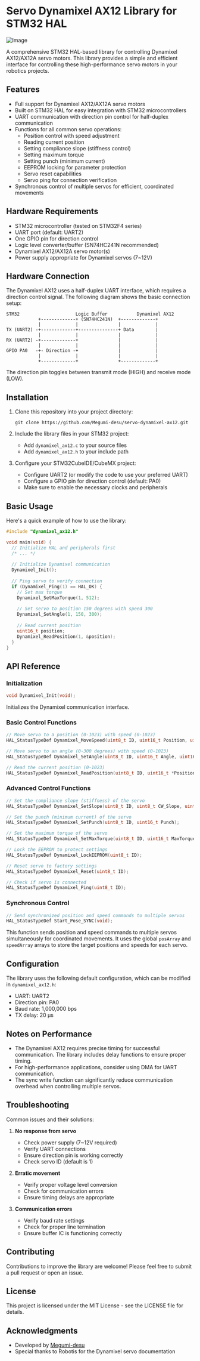 # Servo Dynamixel AX12 Library for STM32 HAL

![Image](https://github.com/user-attachments/assets/60799ba2-2870-4c05-a430-3b95ad65013d)

A comprehensive STM32 HAL-based library for controlling Dynamixel AX12/AX12A servo motors. This library provides a simple and efficient interface for controlling these high-performance servo motors in your robotics projects.

## Features

- Full support for Dynamixel AX12/AX12A servo motors
- Built on STM32 HAL for easy integration with STM32 microcontrollers
- UART communication with direction pin control for half-duplex communication
- Functions for all common servo operations:
  - Position control with speed adjustment
  - Reading current position
  - Setting compliance slope (stiffness control)
  - Setting maximum torque
  - Setting punch (minimum current)
  - EEPROM locking for parameter protection
  - Servo reset capabilities
  - Servo ping for connection verification
- Synchronous control of multiple servos for efficient, coordinated movements

## Hardware Requirements

- STM32 microcontroller (tested on STM32F4 series)
- UART port (default: UART2)
- One GPIO pin for direction control
- Logic level converter/buffer (SN74HC241N recommended)
- Dynamixel AX12/AX12A servo motor(s)
- Power supply appropriate for Dynamixel servos (7~12V)

## Hardware Connection

The Dynamixel AX12 uses a half-duplex UART interface, which requires a direction control signal. The following diagram shows the basic connection setup:

```
STM32                     Logic Buffer           Dynamixel AX12
            +-------------+ (SN74HC241N)  +-------------+
            |             |               |             |
TX (UART2) -+-------------+---------------+ Data        |
            |             |               |             |
RX (UART2) -+-------------+               |             |
            |             |               |             |
GPIO PA0   -+- Direction -+               |             |
            |             |               |             |
            +-------------+               +-------------+
```

The direction pin toggles between transmit mode (HIGH) and receive mode (LOW).

## Installation

1. Clone this repository into your project directory:
   ```
   git clone https://github.com/Megumi-desu/servo-dynamixel-ax12.git
   ```

2. Include the library files in your STM32 project:
   - Add `dynamixel_ax12.c` to your source files
   - Add `dynamixel_ax12.h` to your include path

3. Configure your STM32CubeIDE/CubeMX project:
   - Configure UART2 (or modify the code to use your preferred UART)
   - Configure a GPIO pin for direction control (default: PA0)
   - Make sure to enable the necessary clocks and peripherals

## Basic Usage

Here's a quick example of how to use the library:

```c
#include "dynamixel_ax12.h"

void main(void) {
  // Initialize HAL and peripherals first
  /* ... */
  
  // Initialize Dynamixel communication
  Dynamixel_Init();
  
  // Ping servo to verify connection
  if (Dynamixel_Ping(1) == HAL_OK) {
    // Set max torque
    Dynamixel_SetMaxTorque(1, 512);
    
    // Set servo to position 150 degrees with speed 300
    Dynamixel_SetAngle(1, 150, 300);
    
    // Read current position
    uint16_t position;
    Dynamixel_ReadPosition(1, &position);
  }
}
```

## API Reference

### Initialization

```c
void Dynamixel_Init(void);
```
Initializes the Dynamixel communication interface.

### Basic Control Functions

```c
// Move servo to a position (0-1023) with speed (0-1023)
HAL_StatusTypeDef Dynamixel_MoveSpeed(uint8_t ID, uint16_t Position, uint16_t Speed);

// Move servo to an angle (0-300 degrees) with speed (0-1023)
HAL_StatusTypeDef Dynamixel_SetAngle(uint8_t ID, uint16_t Angle, uint16_t Speed);

// Read the current position (0-1023)
HAL_StatusTypeDef Dynamixel_ReadPosition(uint8_t ID, uint16_t *Position);
```

### Advanced Control Functions

```c
// Set the compliance slope (stiffness) of the servo
HAL_StatusTypeDef Dynamixel_SetSlope(uint8_t ID, uint8_t CW_Slope, uint8_t CCW_Slope);

// Set the punch (minimum current) of the servo
HAL_StatusTypeDef Dynamixel_SetPunch(uint8_t ID, uint16_t Punch);

// Set the maximum torque of the servo
HAL_StatusTypeDef Dynamixel_SetMaxTorque(uint8_t ID, uint16_t MaxTorque);

// Lock the EEPROM to protect settings
HAL_StatusTypeDef Dynamixel_LockEEPROM(uint8_t ID);

// Reset servo to factory settings
HAL_StatusTypeDef Dynamixel_Reset(uint8_t ID);

// Check if servo is connected
HAL_StatusTypeDef Dynamixel_Ping(uint8_t ID);
```

### Synchronous Control

```c
// Send synchronized position and speed commands to multiple servos
HAL_StatusTypeDef Start_Pose_SYNC(void);
```
This function sends position and speed commands to multiple servos simultaneously for coordinated movements. It uses the global `posArray` and `speedArray` arrays to store the target positions and speeds for each servo.

## Configuration

The library uses the following default configuration, which can be modified in `dynamixel_ax12.h`:

- UART: UART2
- Direction pin: PA0
- Baud rate: 1,000,000 bps
- TX delay: 20 µs

## Notes on Performance

- The Dynamixel AX12 requires precise timing for successful communication. The library includes delay functions to ensure proper timing.
- For high-performance applications, consider using DMA for UART communication.
- The sync write function can significantly reduce communication overhead when controlling multiple servos.

## Troubleshooting

Common issues and their solutions:

1. **No response from servo**
   - Check power supply (7~12V required)
   - Verify UART connections
   - Ensure direction pin is working correctly
   - Check servo ID (default is 1)

2. **Erratic movement**
   - Verify proper voltage level conversion
   - Check for communication errors
   - Ensure timing delays are appropriate

3. **Communication errors**
   - Verify baud rate settings
   - Check for proper line termination
   - Ensure buffer IC is functioning correctly

## Contributing

Contributions to improve the library are welcome! Please feel free to submit a pull request or open an issue.

## License

This project is licensed under the MIT License - see the LICENSE file for details.

## Acknowledgments

- Developed by [Megumi-desu](https://github.com/Megumi-desu)
- Special thanks to Robotis for the Dynamixel servo documentation
